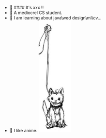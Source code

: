 

<!--
**Fork3xxx/Fork3xxx** is a ✨ _special_ ✨ repository because its `README.md` (this file) appears on your GitHub profile.
### Hi there 👋
Here are some ideas to get you started:

- 🔭 I’m currently working on ...
- 🌱 I’m currently learning ...
- 👯 I’m looking to collaborate on ...
- 🤔 I’m looking for help with ...
- 💬 Ask me about ...
- 📫 How to reach me: ...
- 😄 Pronouns: ...
- ⚡ Fun fact: ...
- ![xxx](https://raw.githubusercontent.com/Fork3xxx/CloudImage/master/img20200713204926.png?imageMogr2/auto-orient/strip%7CimageView2/2/w/200)
- ![dog](https://raw.githubusercontent.com/Fork3xxx/CloudImage/master/img20200713205853.jpg)
-->
   
- 🎨 #### It's xxx !!
- 🥣 A mediocrel CS student.
- 🍝 I am learning about java\wed design\ml\cv...
- 🏐 I like anime. ![little dog](https://raw.githubusercontent.com/Fork3xxx/CloudImage/master/img20200713210741.jpg)
